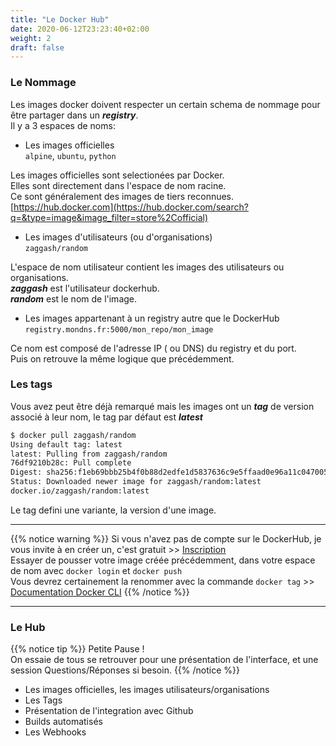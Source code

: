 ```yaml
---
title: "Le Docker Hub"
date: 2020-06-12T23:23:40+02:00
weight: 2
draft: false
---
```


### Le Nommage

Les images docker doivent respecter un certain schema de nommage pour être partager dans un ***registry***.  
Il y a 3 espaces de noms:

* Les images officielles  
`alpine`, `ubuntu`, `python`

Les images officielles sont selectionées par Docker.  
Elles sont directement dans l'espace de nom racine.  
Ce sont généralement des images de tiers reconnues.  
[https://hub.docker.com](https://hub.docker.com/search?q=&type=image&image_filter=store%2Cofficial)



* Les images d'utilisateurs (ou d'organisations)  
`zaggash/random`

L'espace de nom utilisateur contient les images des utilisateurs ou organisations.  
***zaggash*** est l'utilisateur dockerhub.  
***random*** est le nom de l'image.  

* Les images appartenant à un registry autre que le DockerHub  
`registry.mondns.fr:5000/mon_repo/mon_image`  

Ce nom est composé de l'adresse IP ( ou DNS) du registry et du port.  
Puis on retrouve la même logique que précédemment.

### Les tags
Vous avez peut être déjà remarqué mais les images ont un ***tag*** de version associé à leur nom, le tag par défaut est ***latest***  
```bash
$ docker pull zaggash/random
Using default tag: latest
latest: Pulling from zaggash/random
76df9210b28c: Pull complete
Digest: sha256:f1eb69bbb25b4f0b88d2edfe1d5837636c9e5ffaad0e96a11c047005a882f049
Status: Downloaded newer image for zaggash/random:latest
docker.io/zaggash/random:latest
```

Le tag defini une variante, la version d'une image.  

---

{{% notice warning %}}
Si vous n'avez pas de compte sur le DockerHub, je vous invite à en créer un, c'est gratuit >> [Inscription](https://hub.docker.com/signup)  
Essayer de pousser votre image créée précédemment, dans votre espace de nom avec `docker login` et `docker push`  
Vous devrez certainement la renommer avec la commande `docker tag` >> [Documentation Docker CLI](https://docs.docker.com/engine/reference/commandline/docker/)
{{% /notice %}}

---

### Le Hub

{{% notice tip %}}
Petite Pause  !  
On essaie de tous se retrouver pour une présentation de l'interface, et une session Questions/Réponses si besoin.
{{% /notice %}}

- Les images officielles, les images utilisateurs/organisations
- Les Tags
- Présentation de l'integration avec Github
- Builds automatisés
- Les Webhooks